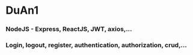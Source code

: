 # DuAn1
### NodeJS - Express, ReactJS, JWT, axios,...
### Login, logout, register, authentication, authorization, crud,...
